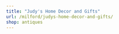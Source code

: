 ```yaml
---
title: "Judy's Home Decor and Gifts"
url: /milford/judys-home-decor-and-gifts/
shop: antiques
---
```

